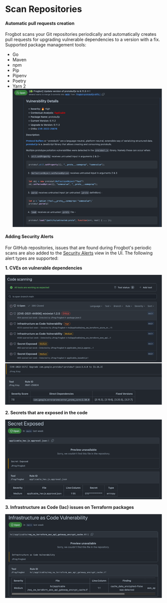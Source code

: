 # Scan Repositories

#### Automatic pull requests creation

Frogbot scans your Git repositories periodically and automatically creates pull requests for upgrading vulnerable dependencies to a version with a fix. Supported package management tools:

* Go
* Maven
* npm
* Pip
* Pipenv
* Poetry
* Yarn 2\
  ![](../../.gitbook/assets/fix-pr.png)

#### Adding Security Alerts

For GitHub repositories, issues that are found during Frogbot's periodic scans are also added to the [Security Alerts](https://docs.github.com/en/code-security/code-scanning/automatically-scanning-your-code-for-vulnerabilities-and-errors/managing-code-scanning-alerts-for-your-repository) view in the UI. The following alert types are supported:

**1. CVEs on vulnerable dependencies**

![](../../.gitbook/assets/github-code-scanning.png)\
![](../../.gitbook/assets/github-code-scanning-content.png)

**2. Secrets that are exposed in the code**

![](../../.gitbook/assets/github-code-scanning-secrets-content.png)

**3. Infrastructure as Code (Iac) issues on Terraform packages**

![](../../.gitbook/assets/github-code-scanning-iac-content.png)

